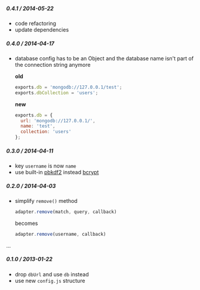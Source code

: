 
##### 0.4.1 / 2014-05-22

- code refactoring
- update dependencies

##### 0.4.0 / 2014-04-17

- database config has to be an Object and the database name isn't part of the
  connection string anymore

  **old**

  ```js
  exports.db = 'mongodb://127.0.0.1/test';
  exports.dbCollection = 'users';
  ```

  **new**

  ```js
  exports.db = {
    url: 'mongodb://127.0.0.1/',
    name: 'test',
    collection: 'users'
  };
  ```

##### 0.3.0 / 2014-04-11

- key `username` is now `name`
- use built-in [pbkdf2](http://nodejs.org/api/crypto.html#crypto_crypto_pbkdf2_password_salt_iterations_keylen_callback)
  instead [bcrypt](https://github.com/ncb000gt/node.bcrypt.js/)

##### 0.2.0 / 2014-04-03

- simplify `remove()` method

  ```js
  adapter.remove(match, query, callback)
  ```

  becomes

  ```js
  adapter.remove(username, callback)
  ```

...

##### 0.1.0 / 2013-01-22

 - drop `dbUrl` and use `db` instead
 - use new `config.js` structure
